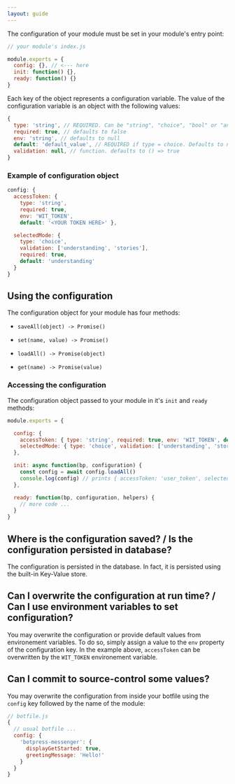 ```yaml
---
layout: guide
---
```


The configuration of your module must be set in your module's entry point:

```js
// your module's index.js

module.exports = {
  config: {}, // <--- here
  init: function() {},
  ready: function() {}
}
```

Each key of the object represents a configuration variable. The value of the configuration variable is an object with the following values:

```js
{
  type: 'string', // REQUIRED. Can be "string", "choice", "bool" or "any"
  required: true, // defaults to false
  env: 'string', // defaults to null
  default: 'default_value', // REQUIRED if type = choice. Defaults to null, '', false (depending on the type)
  validation: null, // function. defaults to () => true
}
```

### Example of configuration object <a class="toc" id="toc-example-of-configuration-object" href="#toc-example-of-configuration-object"></a>


```js
config: {
  accessToken: {
    type: 'string',
    required: true,
    env: 'WIT_TOKEN',
    default: '<YOUR TOKEN HERE>' },

  selectedMode: {
    type: 'choice',
    validation: ['understanding', 'stories'],
    required: true,
    default: 'understanding'
  }
}
```

## Using the configuration <a class="toc" id="toc-using-the-configuration" href="#toc-using-the-configuration"></a>


The configuration object for your module has four methods:

- `saveAll(object) -> Promise()`
- `set(name, value) -> Promise()`

- `loadAll() -> Promise(object)`
- `get(name) -> Promise(value)`

### Accessing the configuration <a class="toc" id="toc-accessing-the-configuration" href="#toc-accessing-the-configuration"></a>


The configuration object passed to your module in it's `init` and `ready` methods:

```js
module.exports = {

  config: {
    accessToken: { type: 'string', required: true, env: 'WIT_TOKEN', default: '<YOUR TOKEN HERE>' },
    selectedMode: { type: 'choice', validation: ['understanding', 'stories'], default: 'understanding' }
  },

  init: async function(bp, configuration) {
    const config = await config.loadAll()
    console.log(config) // prints { accessToken: 'user_token', selectedMode: 'understanding' }
  },

  ready: function(bp, configuration, helpers) {
    // more code ...
  }
}
```

## Where is the configuration saved? / Is the configuration persisted in database? <a class="toc" id="toc-where-is-the-configuration-saved-is-the-configuration-persisted-in-database" href="#toc-where-is-the-configuration-saved-is-the-configuration-persisted-in-database"></a>

The configuration is persisted in the database. In fact, it is persisted using the built-in Key-Value store.

## Can I overwrite the configuration at run time? / Can I use environment variables to set configuration? <a class="toc" id="toc-can-i-overwrite-the-configuration-at-run-time-can-i-use-environement-variables-to-set-configuration" href="#toc-can-i-overwrite-the-configuration-at-run-time-can-i-use-environement-variables-to-set-configuration"></a>


You may overwrite the configuration or provide default values from environement variables. To do so, simply assign a value to the `env` property of the configuration key. In the example above, `accessToken` can be overwritten by the `WIT_TOKEN` environement variable.

## Can I commit to source-control some values? <a class="toc" id="toc-can-i-commit-to-source-control-some-values" href="#toc-can-i-commit-to-source-control-some-values"></a>

You may overwrite the configuration from inside your botfile using the `config` key followed by the name of the module:

```js
// botfile.js
{
  // usual botfile ...
  config: {
    'botpress-messenger': {
      displayGetStarted: true,
      greetingMessage: 'Hello!'
    }
  }
}
```
